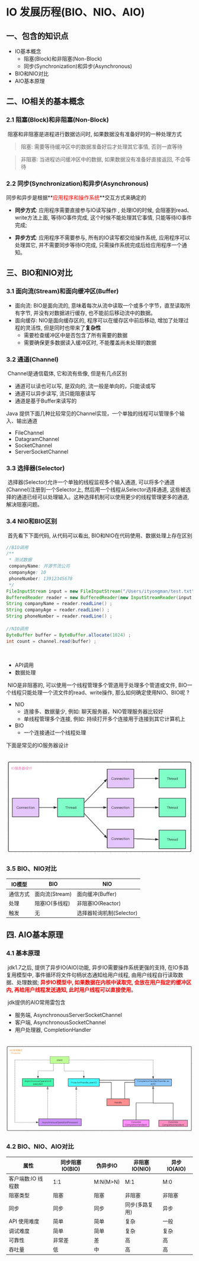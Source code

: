 # IO 发展历程(BIO、NIO、AIO)

## 一、包含的知识点

- IO基本概念
  - 阻塞(Block)和非阻塞(Non-Block)
  - 同步(Synchronization)和异步(Asynchronous)
- BIO和NIO对比
- AIO基本原理



## 二、IO相关的基本概念

### 2.1 阻塞(Block)和非阻塞(Non-Block)

​		阻塞和非阻塞是进程进行数据访问时, 如果数据没有准备好时的一种处理方式

> 阻塞: 需要等待缓冲区中的数据准备好后才处理其它事情, 否则一直等待

> 非阻塞: 当进程访问缓冲区中的数据, 如果数据没有准备好直接返回, 不会等待



### 2.2 同步(Synchronization)和异步(Asynchronous)

​		同步和异步是根据**<font color="#f00">应用程序和操作系统</font>**交互方式来确定的

- **同步方式**: 应用程序需要直接参与IO读写操作 , 处理IO的时候, 会阻塞到read、write方法上面, 等待IO事件完成, 这个时候不能处理其它事情, 只能等待IO事件完成; 

- **异步方式**: 应用程序不需要参与, 所有的IO读写都交给操作系统, 应用程序可以处理其它, 并不需要同步等待IO完成, 只需操作系统完成后给应用程序一个通知。



## 三、BIO和NIO对比

### 3.1 面向流(Stream)和面向缓冲区(Buffer)

- 面向流: BIO是面向流的, 意味着每次从流中读取一个或多个字节，直至读取所有字节, 并没有对数据进行缓存, 也不能前后移动流中的数据。
- 面向缓存: NIO是面向缓存区的, 程序可以在缓存区中前后移动, 增加了处理过程的灵活性, 但是同时也带来了**复杂性**
  - 需要检查缓冲区中是否包含了所有需要的数据
  - 需要确保更多数据读入缓冲区时, 不能覆盖尚未处理的数据



### 3.2 通道(Channel)

​		Channel是通信载体, 它和流有些像, 但是有几点区别

- 通道可以读也可以写, 是双向的, 流一般是单向的，只能读或写
- 通道可以异步读写, 流只能阻塞读写
- 通道是基于Buffer来读写的



Java 提供下面几种比较常见的Channel实现，一个单独的线程可以管理多个输入、输出通道

- FileChannel
- DatagramChannel
- SocketChannel
- ServerSocketChannel



### 3.3 选择器(Selector)

​		选择器(Selector)允许一个单独的线程监视多个输入通道, 可以将多个通道(Channel)注册到一个Selector上, 然后用一个线程从Selector选择通道, 这些被选择的通道已经可以处理输入。这种选择机制可以使用更少的线程管理更多的通道, 解决阻塞问题。



### 3.4 NIO和BIO区别

​		首先看下下面代码, 从代码可以看出, BIO和NIO在代码使用、数据处理上存在区别

```java
//BIO调用
/**
 * 测试数据
 companyName: 开源节流公司
 companyAge: 10
 phoneNumber: 13912345678
 */
FileInputStream input = new FileInputStream("/Users/ityongman/test.txt") ;
BufferedReader reader = new BufferedReader(new InputStreamReader(input)) ;
String companyName = reader.readLine() ;
String companyAge = reader.readLine() ;
String phoneNumber = reader.readLine() ;

//NIO调用
ByteBuffer buffer = ByteBuffer.allocate(1024) ;
int count = channel.read(buffer) ;
```

​	

- API调用
- 数据处理



​		NIO是非阻塞的, 可以使用一个线程管理多个管道用于处理多个管道或文件, BIO一个线程只能处理一个流文件的read、write操作, 那么如何确定使用NIO、BIO呢 ?

- NIO
  - 连接多、数据量少, 例如: 聊天服务器，NIO管理服务器比较好
  - 单线程管理多个连接, 例如: 持续打开多个连接用于连接到其它计算机上
- BIO
  - 一个连接通过一个线程处理



下面是常见的IO服务器设计

​	![](IO服务器设计.jpg)

### 3.5 BIO、NIO对比

| IO模型   | BIO            | NIO                      |
| -------- | -------------- | ------------------------ |
| 通信方式 | 面向流(Stream) | 面向缓冲(Buffer)         |
| 处理     | 阻塞IO(多线程) | 非阻塞IO(Reactor)        |
| 触发     | 无             | 选择器轮询机制(Selector) |



## 四. AIO基本原理

### 4.1 基本原理

​		jdk1.7之后, 提供了异步IO(AIO)功能, 异步IO需要操作系统更强的支持, 在IO多路复用模型中, 事件循环将文件句柄状态通知给用户线程, 由用户线程自行读取数据、处理数据; **<font color="#f00">异步IO模型中, 如果数据在内核中读取完, 会放在用户指定的缓冲区内,  再给用户线程发送通知, 此时用户线程可以直接使用</font>**。 

​	jdk提供的AIO常用雷包含

- 服务端, AsynchronousServerSocketChannel
- 客户端, AsynchronousSocketChannel
- 用户处理器, CompletionHandler



​	![](./AIO实现模式Proactor.jpg)



### 4.2 BIO、NIO、AIO对比

| 属性               | 同步阻塞IO(BIO) | 伪异步IO | 非阻塞IO(NIO)  | 异步IO(AIO) |
| ------------------ | --------------- | -------- | -------------- | ----------- |
| 客户端数:IO 线程数 | 1:1             | M:N(M>N) | M:1            | M:0         |
| 阻塞类型           | 阻塞            | 阻塞     | 非阻塞         | 非阻塞      |
| 同步               | 同步            | 同步     | 同步(多路复用) | 异步        |
| API 使用难度       | 简单            | 简单     | 复杂           | 一般        |
| 调试难度           | 简单            | 简单     | 复杂           | 复杂        |
| 可靠性             | 非常差          | 差       | 高             | 高          |
| 吞吐量             | 低              | 中       | 高             | 高          |

